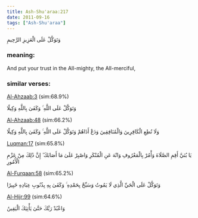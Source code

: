 ```yaml
---
title: Ash-Shu'araa:217
date: 2011-09-16
tags: ["Ash-Shu'araa"]
---
```

وَتَوَكَّلْ عَلَى الْعَزِيزِ الرَّحِيمِ
### meaning: 
And put your trust in the All-mighty, the All-merciful,
### similar verses: 

[Al-Ahzaab:3](/33/3) (sim:68.9%)

وَتَوَكَّلْ عَلَى اللَّهِ ۚ وَكَفَىٰ بِاللَّهِ وَكِيلًا

[Al-Ahzaab:48](/33/48) (sim:66.2%)

وَلَا تُطِعِ الْكَافِرِينَ وَالْمُنَافِقِينَ وَدَعْ أَذَاهُمْ وَتَوَكَّلْ عَلَى اللَّهِ ۚ وَكَفَىٰ بِاللَّهِ وَكِيلًا

[Luqman:17](/31/17) (sim:65.8%)

يَا بُنَيَّ أَقِمِ الصَّلَاةَ وَأْمُرْ بِالْمَعْرُوفِ وَانْهَ عَنِ الْمُنْكَرِ وَاصْبِرْ عَلَىٰ مَا أَصَابَكَ ۖ إِنَّ ذَٰلِكَ مِنْ عَزْمِ الْأُمُورِ

[Al-Furqaan:58](/25/58) (sim:65.2%)

وَتَوَكَّلْ عَلَى الْحَيِّ الَّذِي لَا يَمُوتُ وَسَبِّحْ بِحَمْدِهِ ۚ وَكَفَىٰ بِهِ بِذُنُوبِ عِبَادِهِ خَبِيرًا

[Al-Hijr:99](/15/99) (sim:64.6%)

وَاعْبُدْ رَبَّكَ حَتَّىٰ يَأْتِيَكَ الْيَقِينُ
